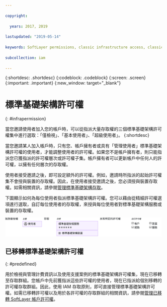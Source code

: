 ```yaml
---

copyright:

  years: 2017, 2019

lastupdated: "2019-05-14"

keywords: SoftLayer permissions, classic infrastructure access, classic infrastructure permission, migrated SoftLayer permissions, migrated permission access group

subcollection: iam

---
```


{:shortdesc: .shortdesc}
{:codeblock: .codeblock}
{:screen: .screen}
{:important: .important}
{:new_window: target="_blank"}

# 標準基礎架構許可權
{: #infrapermission}

當您邀請使用者加入您的帳戶時，可以從指派大量存取權的三個標準基礎架構許可權集中進行選取：「僅檢視」、「基本使用者」、「超級使用者」。
{:shortdesc}

當您邀請某人加入帳戶時，只有您、帳戶擁有者或具有「管理使用者」標準基礎架構許可權的使用者，才能調整使用者的許可權。如果您不是帳戶擁有者，則只能指派您已獲指派的許可權層次或許可權子集。帳戶擁有者可以更新帳戶中任何人的許可權，以擁有任何層次的存取權。



使用者接受邀請之後，即可設定額外的許可權。例如，邀請時所指派的起始許可權集不會授與裝置的存取權。因此，在使用者接受邀請之後，您必須授與裝置存取權。如需相關資訊，請參閱[管理標準基礎架構存取](/docs/iam?topic=iam-mngclassicinfra#mngclassicinfra)。

下圖顯示如何為每位使用者指派標準基礎架構許可權。您可以藉由從精細許可權選項進行選取，自訂每位使用者的存取權，來授與每位使用者對標準基礎架構服務或裝置的存取權。

![標準基礎架構存取權](images/ClassicIaaS.svg "選取使用者、裝置或服務，然後選取任何精細許可權組合，來指派標準基礎架構存取權")



## 已移轉標準基礎架構許可權
{: #predefined}

用於檢視與管理計費資訊以及使用支援案例的標準基礎架構許可權集，現在已移轉至存取群組。您帳戶中先前獲指派這些許可權的使用者，現在已指派給個別移轉的許可權存取群組。因此，使用 IAM 存取原則，即可直接管理標準基礎架構許可權。如需已移轉許可權以及用於各許可權的存取群組的相關資訊，請參閱[管理已移轉 SoftLayer 帳戶許可權](/docs/iam?topic=iam-migrated_permissions)。

